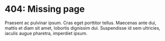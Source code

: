 # 404: Missing page
Praesent ac pulvinar ipsum. Cras eget porttitor tellus. Maecenas ante dui, mattis et diam sit amet, lobortis dignissim dui. Suspendisse id sem ultricies, iaculis augue pharetra, imperdiet ipsum.